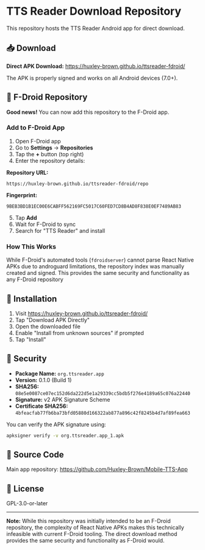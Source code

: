 # TTS Reader Download Repository

This repository hosts the TTS Reader Android app for direct download.

## 📥 Download

**Direct APK Download:** https://huxley-brown.github.io/ttsreader-fdroid/

The APK is properly signed and works on all Android devices (7.0+).

## 📱 F-Droid Repository

**Good news!** You can now add this repository to the F-Droid app.

### Add to F-Droid App

1. Open F-Droid app
2. Go to **Settings** → **Repositories**
3. Tap the **+** button (top right)
4. Enter the repository details:

**Repository URL:**
```
https://huxley-brown.github.io/ttsreader-fdroid/repo
```

**Fingerprint:**
```
9BEB3BD1B1EC00E6CABFF562169FC5017C60FED7CD8B4AD8F838E0EF7489AB83
```

5. Tap **Add**
6. Wait for F-Droid to sync
7. Search for "TTS Reader" and install

### How This Works

While F-Droid's automated tools (`fdroidserver`) cannot parse React Native APKs due to androguard limitations, the repository index was manually created and signed. This provides the same security and functionality as any F-Droid repository

## 📱 Installation

1. Visit https://huxley-brown.github.io/ttsreader-fdroid/
2. Tap "Download APK Directly"
3. Open the downloaded file
4. Enable "Install from unknown sources" if prompted
5. Tap "Install"

## 🔐 Security

- **Package Name:** `org.ttsreader.app`
- **Version:** 0.1.0 (Build 1)
- **SHA256:** `08e5e0087ce07ec152d6da222d5e1a29339cc5bdb5f276e4189a65c076a22440`
- **Signature:** v2 APK Signature Scheme
- **Certificate SHA256:** `4bfeacfab77fb6ba73bfd05880d166322ab877a896c42f8245b4d7af89fea663`

You can verify the APK signature using:
```bash
apksigner verify -v org.ttsreader.app_1.apk
```

## 📖 Source Code

Main app repository: https://github.com/Huxley-Brown/Mobile-TTS-App

## 📜 License

GPL-3.0-or-later

---

**Note:** While this repository was initially intended to be an F-Droid repository, the complexity of React Native APKs makes this technically infeasible with current F-Droid tooling. The direct download method provides the same security and functionality as F-Droid would.
